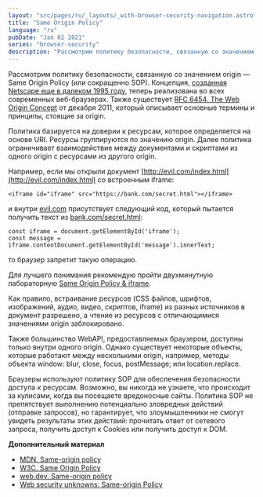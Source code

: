 ```yaml
---
layout: "src/pages/ru/_layouts/_with-browser-security-navigation.astro"
title: "Same Origin Policy"
language: "ru"
pubDate: "Jan 02 2021"
series: "browser-security"
description: "Рассмотрим политику безопасности, связанную со значением origin — Same Origin Policy (или сокращенно SOP). Концепция, [созданная Netscape еще в далеком 1995 году](https://web.archive.org/web/20020808153106/http://wp.netscape.com:80/eng/mozilla/3.0/handbook/javascript/advtopic.htm#1009533), теперь реализована во всех современных веб-браузерах. Также существует [RFC 6454. The Web Origin Concept](https://tools.ietf.org/html/rfc6454) от декабря 2011, который описывает основные термины и принципы, стоящие за origin."
---
```


Рассмотрим политику безопасности, связанную со значением origin — Same Origin Policy (или сокращенно SOP). Концепция, [созданная Netscape еще в далеком 1995 году](https://web.archive.org/web/20020808153106/http://wp.netscape.com:80/eng/mozilla/3.0/handbook/javascript/advtopic.htm#1009533), теперь реализована во всех современных веб-браузерах. Также существует [RFC 6454. The Web Origin Concept](https://tools.ietf.org/html/rfc6454) от декабря 2011, который описывает основные термины и принципы, стоящие за origin.  
  
Политика базируется на доверии к ресурсам, которое определяется на основе URI. Ресурсы группируются по значению origin. Далее политика ограничивает взаимодействие между документами и скриптами из одного origin с ресурсами из другого origin.  
  
Например, если мы открыли документ [http://evil.com/index.html](http://evil.com/index.html) со встроенным iframe:  
  
```
<iframe id="iframe" src="https://bank.com/secret.html"></iframe>
```

и внутри [evil.com](http://evil.com/) присутствует следующий код, который пытается получить текст из [bank.com/secret.html](http://bank.com/secret.html):  
  
```
const iframe = document.getElementById('iframe');   
const message = iframe.contentDocument.getElementById('message').innerText;
```

то браузер запретит такую операцию.  
  
Для лучшего понимания рекомендую пройти двухминутную лабораторную [Same Origin Policy & iframe](https://web.dev/codelab-same-origin-iframe/).  
  
Как правило, встраивание ресурсов (CSS файлов, шрифтов, изображений, аудио, видео, скриптов, iframe) из разных источников в документ разрешено, а чтение из ресурсов с отличающимися значениями origin заблокировано.  
  
Также большинство WebAPI, предоставляемых браузером, доступны только внутри одного origin. Однако существует некоторые объекты, которые работают между несколькими origin, например, методы объекта window: blur, close, focus, postMessage; или location.replace.  
  
Браузеры используют политику SOP для обеспечения безопасности доступа к ресурсам. Возможно, вы никогда не узнаете, что происходит за кулисами, когда вы посещаете вредоносные сайты. Политика SOP не препятствует выполнению потенциально зловредных действий (отправке запросов), но гарантирует, что злоумышленники не смогут увидеть результаты этих действий: прочитать ответ от сетевого запроса, получить доступ к Cookies или получить доступ к DOM.  
  
**Дополнительный материал**

- [MDN. Same-origin policy](https://developer.mozilla.org/en-US/docs/Web/Security/Same-origin_policy) 
- [W3C. Same Origin Policy](https://www.w3.org/Security/wiki/Same_Origin_Policy) 
- [web.dev. Same-origin policy](https://web.dev/same-origin-policy/) 
- [Web security unknowns: Same-origin Policy](https://dev.to/merictaze/web-security-unknowns-same-origin-policy-3l6) 
